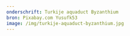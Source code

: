 ```yaml
---
onderschrift: Turkije aquaduct Byzanthium
bron: Pixabay.com Yusufk53
image: /img/turkije-aquaduct-byzanthium.jpg
---
```

